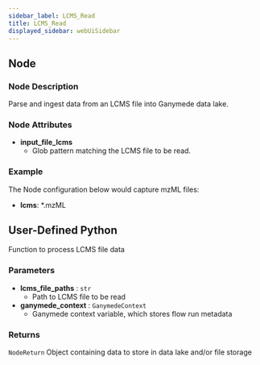 ```yaml
---
sidebar_label: LCMS_Read
title: LCMS_Read
displayed_sidebar: webUiSidebar
---
```


## Node

### Node Description

Parse and ingest data from an LCMS file into Ganymede data lake.

### Node Attributes

- **input_file_lcms**
  - Glob pattern matching the LCMS file to be read.

### Example

The Node configuration below would capture mzML files:

- **lcms**: *.mzML

## User-Defined Python

Function to process LCMS file data

### Parameters

- **lcms_file_paths** : `str`
    - Path to LCMS file to be read
- **ganymede_context** : `GanymedeContext`
    - Ganymede context variable, which stores flow run metadata

### Returns

`NodeReturn`
  Object containing data to store in data lake and/or file storage